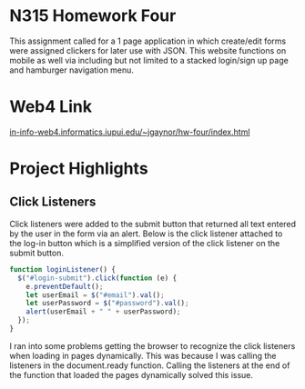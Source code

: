 # N315 Homework Four

This assignment called for a 1 page application in which create/edit forms were assigned clickers for later use with JSON. This website functions on mobile as well via including but not limited to a stacked login/sign up page and hamburger navigation menu.

# Web4 Link

[in-info-web4.informatics.iupui.edu/~jgaynor/hw-four/index.html](in-info-web4.informatics.iupui.edu/~jgaynor/hw-three/index.html)

# Project Highlights

## Click Listeners

Click listeners were added to the submit button that returned all text entered by the user in the form via an alert. Below is the click listener attached to the log-in button which is a simplified version of the click listener on the submit button.

```javascript
function loginListener() {
  $("#login-submit").click(function (e) {
    e.preventDefault();
    let userEmail = $("#email").val();
    let userPassword = $("#password").val();
    alert(userEmail + " " + userPassword);
  });
}
```

I ran into some problems getting the browser to recognize the click listeners when loading in pages dynamically. This was because I was calling the listeners in the document.ready function. Calling the listeners at the end of the function that loaded the pages dynamically solved this issue.
